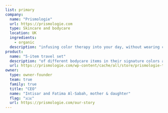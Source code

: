 ```yaml
---
list: primary
company:
  name: "Prismologie"
  url: https://prismologie.com
  type: Skincare and bodycare
  location: UK
  ingredients:
    - organic
  description: "infusing color therapy into your day, without wearing color"
product:
  name: "5-item travel set"
  description: "of different bodycare items in their signature colors and scents"
  url: https://prismologie.com/wp-content/cache/all/store/prismologie-travel-set-of-five/index.html
owner:
  type: owner-founder
  team: true
  family: true
  title: "CEO"
  name: "Intisar and Fatima Al-Sabah, mother & daughter"
  flag: "🇰🇼"
  url: https://prismologie.com/our-story
---
```

